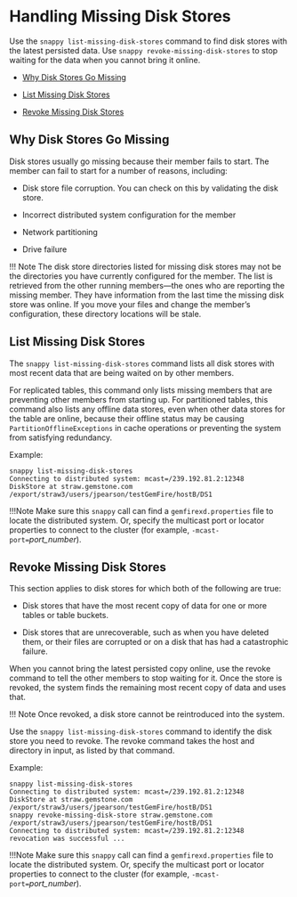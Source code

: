 # Handling Missing Disk Stores

Use the `snappy list-missing-disk-stores` command to find disk stores with the latest persisted data. Use `snappy revoke-missing-disk-stores` to stop waiting for the data when you cannot bring it online.

-   [Why Disk Stores Go Missing](#handling_missing_disk_stores__section_D727399DA07346FAB875C70A15B9CCA0)

-   [List Missing Disk Stores](#handling_missing_disk_stores__section_8A420CCC1D8A4EE984C2E1D1F4C57D59)

-   [Revoke Missing Disk Stores](#handling_missing_disk_stores__section_FDF161F935054AB190D9DB0D7930CEAA)

<a id="handling_missing_disk_stores__section_D727399DA07346FAB875C70A15B9CCA0"></a>

## Why Disk Stores Go Missing

Disk stores usually go missing because their member fails to start. The member can fail to start for a number of reasons, including:

-   Disk store file corruption. You can check on this by validating the disk store.

-   Incorrect distributed system configuration for the member

-   Network partitioning

-   Drive failure

!!! Note
	The disk store directories listed for missing disk stores may not be the directories you have currently configured for the member. The list is retrieved from the other running members—the ones who are reporting the missing member. They have information from the last time the missing disk store was online. If you move your files and change the member’s configuration, these directory locations will be stale. </p>

<a id="handling_missing_disk_stores__section_8A420CCC1D8A4EE984C2E1D1F4C57D59"></a>

## List Missing Disk Stores

The `snappy list-missing-disk-stores` command lists all disk stores with most recent data that are being waited on by other members.

For replicated tables, this command only lists missing members that are preventing other members from starting up. For partitioned tables, this command also lists any offline data stores, even when other data stores for the table are online, because their offline status may be causing `PartitionOfflineExceptions` in cache operations or preventing the system from satisfying redundancy.

Example:

``` pre
snappy list-missing-disk-stores
Connecting to distributed system: mcast=/239.192.81.2:12348
DiskStore at straw.gemstone.com /export/straw3/users/jpearson/testGemFire/hostB/DS1
```

!!!Note
	Make sure this `snappy` call can find a `gemfirexd.properties` file to locate the distributed system. Or, specify the multicast port or locator properties to connect to the cluster (for example, `-mcast-port=`*port_number*). </p>

<a id="handling_missing_disk_stores__section_FDF161F935054AB190D9DB0D7930CEAA"></a>

## Revoke Missing Disk Stores

This section applies to disk stores for which both of the following are true:

-   Disk stores that have the most recent copy of data for one or more tables or table buckets.

-   Disk stores that are unrecoverable, such as when you have deleted them, or their files are corrupted or on a disk that has had a catastrophic failure.

When you cannot bring the latest persisted copy online, use the revoke command to tell the other members to stop waiting for it. Once the store is revoked, the system finds the remaining most recent copy of data and uses that.

!!! Note
	Once revoked, a disk store cannot be reintroduced into the system. </p>

Use the `snappy list-missing-disk-stores` command to identify the disk store you need to revoke. The revoke command takes the host and directory in input, as listed by that command.

Example:

``` pre
snappy list-missing-disk-stores
Connecting to distributed system: mcast=/239.192.81.2:12348
DiskStore at straw.gemstone.com /export/straw3/users/jpearson/testGemFire/hostB/DS1
snappy revoke-missing-disk-store straw.gemstone.com /export/straw3/users/jpearson/testGemFire/hostB/DS1
Connecting to distributed system: mcast=/239.192.81.2:12348
revocation was successful ...
```

!!!Note 
	Make sure this `snappy` call can find a `gemfirexd.properties` file to locate the distributed system. Or, specify the multicast port or locator properties to connect to the cluster (for example, `-mcast-port=`*port_number*). </p>
